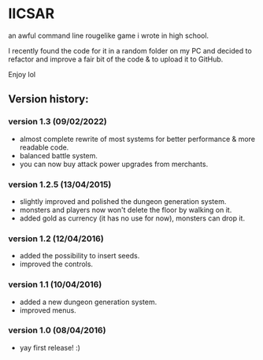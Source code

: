 # IICSAR
an awful command line rougelike game i wrote in high school.

I recently found the code for it in a random folder on my PC and decided to refactor and improve a fair bit of the code & to upload it to GitHub.

Enjoy lol


## Version history:

### version 1.3 (09/02/2022)

- almost complete rewrite of most systems for better performance & more readable code.
- balanced battle system.
- you can now buy attack power upgrades from merchants.

### version 1.2.5 (13/04/2015)

- slightly improved and polished the dungeon generation system.
- monsters and players now won't delete the floor by walking on it.
- added gold as currency (it has no use for now), monsters can drop it.

### version 1.2 (12/04/2016)

- added the possibility to insert seeds.
- improved the controls.

### version 1.1 (10/04/2016)

- added a new dungeon generation system.
- improved menus.

### version 1.0 (08/04/2016)

- yay first release! :)
